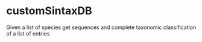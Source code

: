 # customSintaxDB
Given a list of species get sequences and complete taxonomic classification of a list of entries
